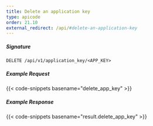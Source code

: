 ```yaml
---
title: Delete an application key
type: apicode
order: 21.10
external_redirect: /api/#delete-an-application-key
---
```


##### Signature

`DELETE /api/v1/application_key/<APP_KEY>`

##### Example Request

{{< code-snippets basename="delete_app_key" >}}

##### Example Response

{{< code-snippets basename="result.delete_app_key" >}}
